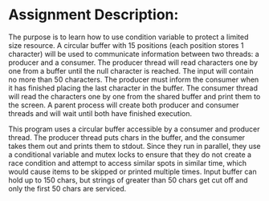 # Assignment Description:

The purpose is to learn how to use condition variable to protect a limited size resource. A circular buffer with 15 positions (each position stores 1 character) will be used to communicate information between two threads: a producer and a consumer.
The producer thread will read characters one by one from a buffer until the null character is reached. The input will contain no more than 50 characters. The producer must inform the consumer when it has finished placing the last character in the buffer.
The consumer thread will read the characters one by one from the shared buffer and print them to the screen. A parent process will create both producer and consumer threads and will wait until both have finished execution.

This program uses a circular buffer accessible by a consumer and producer thread. The producer thread puts chars in the buffer, and the consumer takes them out and prints them to stdout. Since they run in parallel, they use a conditional variable and mutex locks to ensure that they do not create a race condition and attempt to access similar spots in similar time, which would cause items to be skipped or printed multiple times. Input buffer can hold up to 150 chars, but strings of greater than 50 chars get cut off and only the first 50 chars are serviced.
